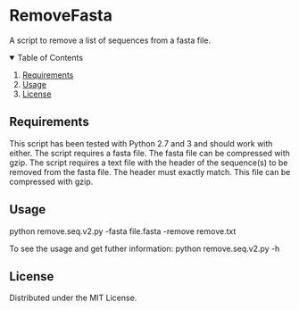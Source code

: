 # RemoveFasta
A script to remove a list of sequences from a fasta file.

<!-- TABLE OF CONTENTS -->
<details open="open">
  <summary>Table of Contents</summary>
  <ol>
    <li><a href="#requirements">Requirements</a></li>
    <li><a href="#usage">Usage</a></li>
    <li><a href="#license">License</a></li>
  </ol>
</details>

<!-- requirements -->
## Requirements

This script has been tested with Python 2.7 and 3 and should work with either.
The script requires a fasta file.  The fasta file can be compressed with gzip.
The script requires a text file with the header of the sequence(s) to be removed from the fasta file.  The header must exactly match.  This file can be compressed with gzip.

<!-- usage -->
## Usage

python remove.seq.v2.py -fasta file.fasta -remove remove.txt

To see the usage and get futher information: python remove.seq.v2.py -h

<!-- license -->
## License 

Distributed under the MIT License.
